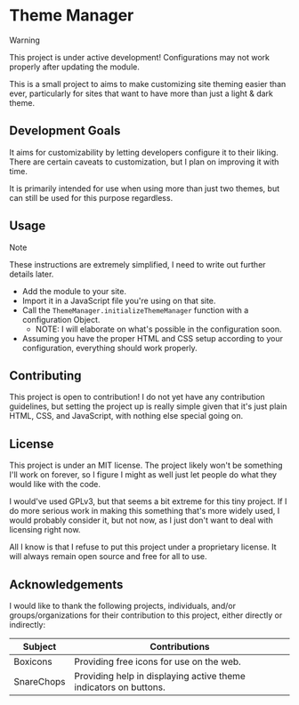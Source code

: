# Theme Manager

> [!WARNING]
> This project is under active development! Configurations may not work properly after updating the module.

This is a small project to aims to make customizing site theming easier than ever, particularly for sites that want to have more than just a light & dark theme.

## Development Goals

It aims for customizability by letting developers configure it to their liking. There are certain caveats to customization, but I plan on improving it with time.

It is primarily intended for use when using more than just two themes, but can still be used for this purpose regardless.

## Usage

> [!NOTE]
> These instructions are extremely simplified, I need to write out further details later.

- Add the module to your site.
- Import it in a JavaScript file you're using on that site.
- Call the `ThemeManager.initializeThemeManager` function with a configuration Object.
  - NOTE: I will elaborate on what's possible in the configuration soon.
- Assuming you have the proper HTML and CSS setup according to your configuration, everything should work properly.

## Contributing

This project is open to contribution! I do not yet have any contribution guidelines, but setting the project up is really simple given that it's just plain HTML, CSS, and JavaScript, with nothing else special going on.

## License

This project is under an MIT license. The project likely won't be something I'll work on forever, so I figure I might as well just let people do what they would like with the code.

I would've used GPLv3, but that seems a bit extreme for this tiny project. If I do more serious work in making this something that's more widely used, I would probably consider it, but not now, as I just don't want to deal with licensing right now.

All I know is that I refuse to put this project under a proprietary license. It will always remain open source and free for all to use.

## Acknowledgements

I would like to thank the following projects, individuals, and/or groups/organizations for their contribution to this project, either directly or indirectly:

| Subject    | Contributions                                                    |
| ---------- | ---------------------------------------------------------------- |
| Boxicons   | Providing free icons for use on the web.                         |
| SnareChops | Providing help in displaying active theme indicators on buttons. |
